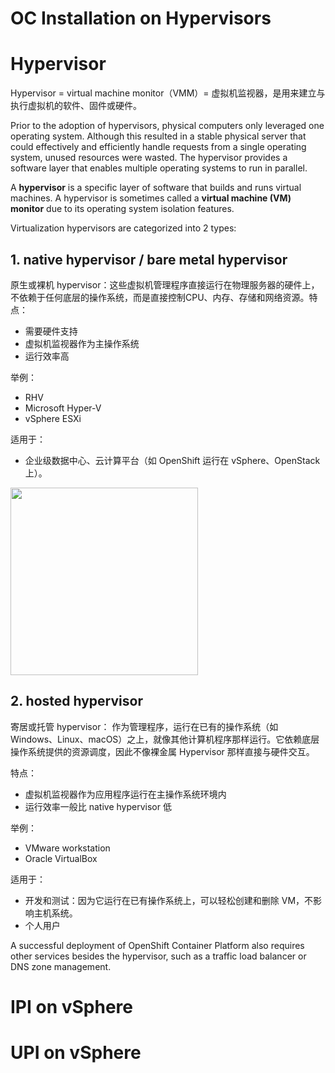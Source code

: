 # OC Installation on Hypervisors

# Hypervisor
Hypervisor = virtual machine monitor（VMM）= 虚拟机监视器，是用来建立与执行虚拟机的软件、固件或硬件。

Prior to the adoption of hypervisors, physical computers only leveraged one operating system. Although this resulted in a stable physical server that could effectively and efficiently handle requests from a single operating system, unused resources were wasted. The hypervisor provides a software layer that enables multiple operating systems to run in parallel.


A **hypervisor** is a specific layer of software that builds and runs virtual machines. A hypervisor is sometimes called a **virtual machine (VM) monitor** due to its operating system isolation features.


Virtualization hypervisors are categorized into 2 types:

## 1. native hypervisor / bare metal hypervisor
原生或裸机 hypervisor：这些虚拟机管理程序直接运行在物理服务器的硬件上， 不依赖于任何底层的操作系统，而是直接控制CPU、内存、存储和网络资源。特点：

- 需要硬件支持
- 虚拟机监视器作为主操作系统
- 运行效率高

举例：

- RHV
- Microsoft Hyper-V
- vSphere ESXi

适用于：

- 企业级数据中心、云计算平台（如 OpenShift 运行在 vSphere、OpenStack 上）。


<img src="../imgs/native_hypervisor.png" width=300 />



## 2. hosted hypervisor
寄居或托管 hypervisor： 作为管理程序，运行在已有的操作系统（如 Windows、Linux、macOS）之上，就像其他计算机程序那样运行。它依赖底层操作系统提供的资源调度，因此不像裸金属 Hypervisor 那样直接与硬件交互。

特点：

- 虚拟机监视器作为应用程序运行在主操作系统环境内
- 运行效率一般比 native hypervisor 低

举例：

- VMware workstation
- Oracle VirtualBox

适用于：

- 开发和测试：因为它运行在已有操作系统上，可以轻松创建和删除 VM，不影响主机系统。
- 个人用户









A successful deployment of OpenShift Container Platform also requires other services besides the hypervisor, such as a traffic load balancer or DNS zone management.
# IPI on vSphere
# UPI on vSphere
